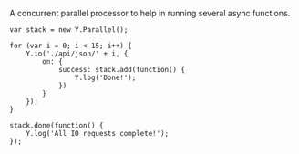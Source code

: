 A concurrent parallel processor to help in running several async functions.

    var stack = new Y.Parallel();

    for (var i = 0; i < 15; i++) {
        Y.io('./api/json/' + i, {
            on: {
                success: stack.add(function() {
                    Y.log('Done!');
                })
            }
        });
    }

    stack.done(function() {
        Y.log('All IO requests complete!');
    });

